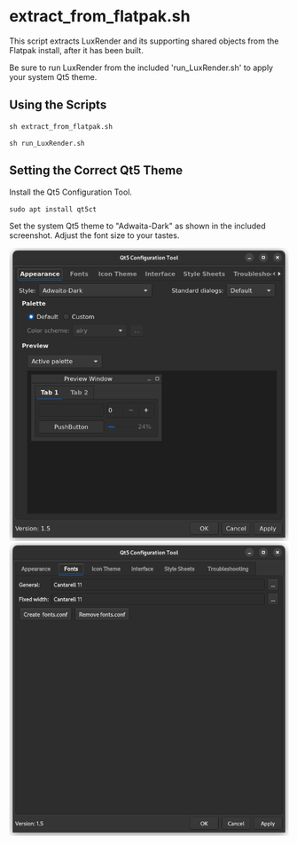 # extract_from_flatpak.sh

This script extracts LuxRender and its supporting shared objects from the Flatpak install, after it has been built.

Be sure to run LuxRender from the included 'run_LuxRender.sh' to apply your system Qt5 theme.


## Using the Scripts

```
sh extract_from_flatpak.sh
```

```
sh run_LuxRender.sh
```


## Setting the Correct Qt5 Theme

Install the Qt5 Configuration Tool.

```
sudo apt install qt5ct
```

Set the system Qt5 theme to "Adwaita-Dark" as shown in the included screenshot. Adjust the font size to your tastes.

![Theming](org.luxrender.luxrender17_Qt5_Theming.png)
![Theming](org.luxrender.luxrender17_Qt5_Theming2.png)